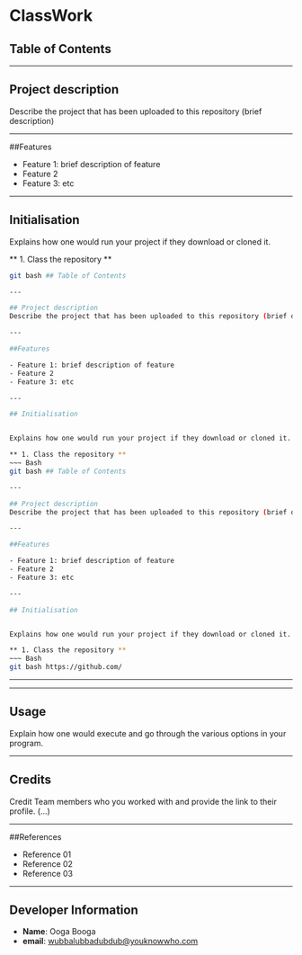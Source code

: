 # ClassWork

## Table of Contents

---

## Project description
Describe the project that has been uploaded to this repository (brief description)

---

##Features

- Feature 1: brief description of feature
- Feature 2
- Feature 3: etc

---

## Initialisation


Explains how one would run your project if they download or cloned it.

** 1. Class the repository **
~~~ Bash
git bash ## Table of Contents

---

## Project description
Describe the project that has been uploaded to this repository (brief description)

---

##Features

- Feature 1: brief description of feature
- Feature 2
- Feature 3: etc

---

## Initialisation


Explains how one would run your project if they download or cloned it.

** 1. Class the repository **
~~~ Bash
git bash ## Table of Contents

---

## Project description
Describe the project that has been uploaded to this repository (brief description)

---

##Features

- Feature 1: brief description of feature
- Feature 2
- Feature 3: etc

---

## Initialisation


Explains how one would run your project if they download or cloned it.

** 1. Class the repository **
~~~ Bash
git bash https://github.com/
~~~


---

---

## Usage
Explain how one would execute and go through the various options in your program.

---

## Credits
Credit Team members who you worked with and provide the link to their profile.
(...)

---

##References
- Reference 01
- Reference 02
- Reference 03

---

## Developer Information
- **Name**: Ooga Booga
- **email**: wubbalubbadubdub@youknowwho.com
